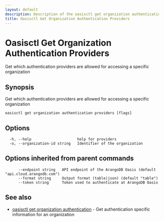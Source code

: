 ```yaml
---
layout: default
description: Description of the oasisctl get organization authentication providers command
title: Oasisctl Get Organization Authentication Providers
---
```

# Oasisctl Get Organization Authentication Providers

Get which authentication providers are allowed for accessing a specific organization

## Synopsis

Get which authentication providers are allowed for accessing a specific organization

```
oasisctl get organization authentication providers [flags]
```

## Options

```
  -h, --help                     help for providers
  -o, --organization-id string   Identifier of the organization
```

## Options inherited from parent commands

```
      --endpoint string   API endpoint of the ArangoDB Oasis (default "api.cloud.arangodb.com")
      --format string     Output format (table|json) (default "table")
      --token string      Token used to authenticate at ArangoDB Oasis
```

## See also

* [oasisctl get organization authentication](oasisctl-get-organization-authentication.html)	 - Get authentication specific information for an organization

